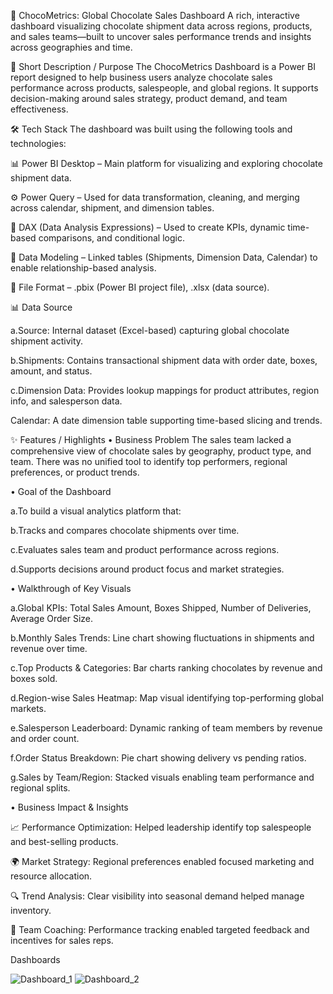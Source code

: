🍫 ChocoMetrics: Global Chocolate Sales Dashboard
A rich, interactive dashboard visualizing chocolate shipment data across regions, products, and sales teams—built to uncover sales performance trends and insights across geographies and time.

📌 Short Description / Purpose
The ChocoMetrics Dashboard is a Power BI report designed to help business users analyze chocolate sales performance across products, salespeople, and global regions. It supports decision-making around sales strategy, product demand, and team effectiveness.

🛠️ Tech Stack
The dashboard was built using the following tools and technologies:

📊 Power BI Desktop – Main platform for visualizing and exploring chocolate shipment data.

⚙️ Power Query – Used for data transformation, cleaning, and merging across calendar, shipment, and dimension tables.

🧠 DAX (Data Analysis Expressions) – Used to create KPIs, dynamic time-based comparisons, and conditional logic.

🧱 Data Modeling – Linked tables (Shipments, Dimension Data, Calendar) to enable relationship-based analysis.

📁 File Format – .pbix (Power BI project file), .xlsx (data source).

📊 Data Source

a.Source: Internal dataset (Excel-based) capturing global chocolate shipment activity.

b.Shipments: Contains transactional shipment data with order date, boxes, amount, and status.

c.Dimension Data: Provides lookup mappings for product attributes, region info, and salesperson data.

Calendar: A date dimension table supporting time-based slicing and trends.

✨ Features / Highlights
• Business Problem
The sales team lacked a comprehensive view of chocolate sales by geography, product type, and team. There was no unified tool to identify top performers, regional preferences, or product trends.

• Goal of the Dashboard

a.To build a visual analytics platform that:

b.Tracks and compares chocolate shipments over time.

c.Evaluates sales team and product performance across regions.

d.Supports decisions around product focus and market strategies.

• Walkthrough of Key Visuals

a.Global KPIs: Total Sales Amount, Boxes Shipped, Number of Deliveries, Average Order Size.

b.Monthly Sales Trends: Line chart showing fluctuations in shipments and revenue over time.

c.Top Products & Categories: Bar charts ranking chocolates by revenue and boxes sold.

d.Region-wise Sales Heatmap: Map visual identifying top-performing global markets.

e.Salesperson Leaderboard: Dynamic ranking of team members by revenue and order count.

f.Order Status Breakdown: Pie chart showing delivery vs pending ratios.

g.Sales by Team/Region: Stacked visuals enabling team performance and regional splits.

• Business Impact & Insights

📈 Performance Optimization: Helped leadership identify top salespeople and best-selling products.

🌍 Market Strategy: Regional preferences enabled focused marketing and resource allocation.

🔍 Trend Analysis: Clear visibility into seasonal demand helped manage inventory.

🤝 Team Coaching: Performance tracking enabled targeted feedback and incentives for sales reps.

Dashboards

![Dashboard_1](https://github.com/user-attachments/assets/c2831f3c-67ee-4d2b-b8c9-3ca58dc29083)
![Dashboard_2](https://github.com/user-attachments/assets/3d1e3a64-91a5-41be-aac4-1c3c4ee1bd3c)




